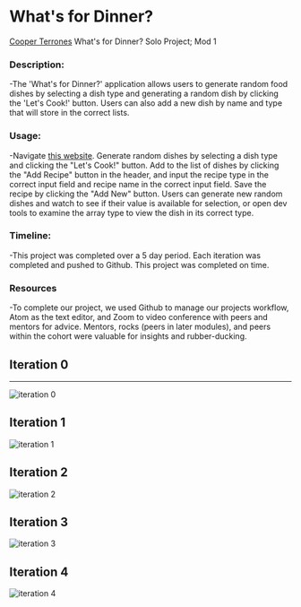 # What's for Dinner?
[Cooper Terrones](https://github.com/coopterrones) What's for Dinner? Solo Project; Mod 1

### Description:
-The 'What's for Dinner?' application allows users to generate random food dishes by selecting a dish type and generating a random dish by clicking the 'Let's Cook!' button. Users can also add a new dish by name and type that will store in the correct lists.

### Usage:
-Navigate [this website](https://coopterrones.github.io/whats-for-dinner/). Generate random dishes by selecting a dish type and clicking the "Let's Cook!" button. Add to the list of dishes by clicking the "Add Recipe" button in the header, and input the recipe type in the correct input field and recipe name in the correct input field. Save the recipe by clicking the "Add New" button. Users can generate new random dishes and watch to see if their value is available for selection, or open dev tools to examine the array type to view the dish in its correct type.

### Timeline:
-This project was completed over a 5 day period. Each iteration was completed and pushed to Github. This project was completed on time.

### Resources
-To complete our project, we used Github to manage our projects workflow, Atom as the text editor, and Zoom to video conference with peers and mentors for advice. Mentors, rocks (peers in later modules), and peers within the cohort were valuable for insights and rubber-ducking.
## Iteration 0
***
![iteration 0](https://media.giphy.com/media/IdgcSkeMI5f3ymPque/giphy.gif "iteration0")
## Iteration 1
![iteration 1](https://media.giphy.com/media/j6022gAzv75KQyr2Mt/giphy.gif "iteration1")
## Iteration 2
![iteration 2](https://media.giphy.com/media/ZbT05djMUdXYv2PLKM/giphy.gif "iteration2")
## Iteration 3
![iteration 3](https://media.giphy.com/media/ckqii2RGO9Hpwyz4n8/giphy.gif "iteration3")
## Iteration 4
![iteration 4](https://media.giphy.com/media/H1T7KJBbFa7x4gyY0j/giphy.gif "iteration4")
